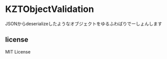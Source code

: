 KZTObjectValidation
=================


JSONからdeserializeしたようなオブジェクトをゆるふわばりでーしょんします


license
--------------

MIT License
